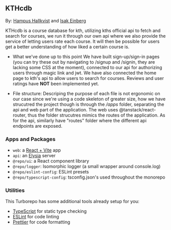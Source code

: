 ## KTHcdb

By: [Hampus Hallkvist](https://github.com/hampfh) and [Isak Einberg](https://github.com/einbergisak)

KTHcdb is a course database for kth, utilizing kths official api to fetch and search for courses, we run it through our own api where we also provide the service of letting users rate each course. It will then be possible for users get a better understanding of how liked a certain course is.

- What we've done up to this point
  We have built sign-up/sign-in pages (you can try these out by navigating to /signup and /signin, they are lacking some CSS at the moment), connected to our api for authorizing users through magic link and jwt. We have also connected the home page to kth's api to allow users to search for courses. Reviews and user ratings have **NOT** been implemented yet.

- File structure: Descriping the purpose of each file is not ergonomic on our case since we're using a code skeleton of greater size, how we have strucutred the project though is through the _/apps_ folder, separating the api and web part of the application. The web uses @tanstack/react-router, thus the folder strucutres mimics the routes of the application. As for the api, similarly have "routes" folder where the different api endpoints are exposed.

### Apps and Packages

- `web`: a [React + Vite](https://vite.dev) app
- `api`: an [Elysia](https://elysiajs.com/) server
- `@repo/ui`: a React component library
- `@repo/logger`: Isomorphic logger (a small wrapper around console.log)
- `@repo/eslint-config`: ESLint presets
- `@repo/typescript-config`: tsconfig.json's used throughout the monorepo

### Utilities

This Turborepo has some additional tools already setup for you:

- [TypeScript](https://www.typescriptlang.org/) for static type checking
- [ESLint](https://eslint.org/) for code linting
- [Prettier](https://prettier.io) for code formatting
